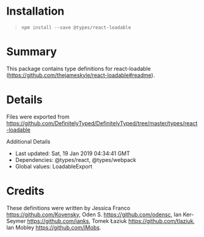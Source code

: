 # Installation
> `npm install --save @types/react-loadable`

# Summary
This package contains type definitions for react-loadable (https://github.com/thejameskyle/react-loadable#readme).

# Details
Files were exported from https://github.com/DefinitelyTyped/DefinitelyTyped/tree/master/types/react-loadable

Additional Details
 * Last updated: Sat, 19 Jan 2019 04:34:41 GMT
 * Dependencies: @types/react, @types/webpack
 * Global values: LoadableExport

# Credits
These definitions were written by Jessica Franco <https://github.com/Kovensky>, Oden S. <https://github.com/odensc>, Ian Ker-Seymer <https://github.com/ianks>, Tomek Łaziuk <https://github.com/tlaziuk>, Ian Mobley <https://github.com/iMobs>.
